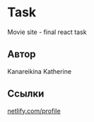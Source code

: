 # Task

Movie site - final react task

## Автор

Kanareikina Katherine

## Ссылки

[netlify.com/profile](https://react-movie-site-final-task.netlify.app/)
